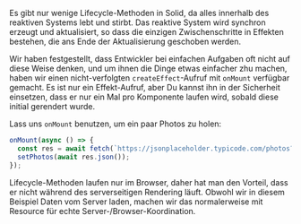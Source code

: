 Es gibt nur wenige Lifecycle-Methoden in Solid, da alles innerhalb des reaktiven Systems lebt und stirbt. Das reaktive System wird synchron erzeugt und aktualisiert, so dass die einzigen Zwischenschritte in Effekten bestehen, die ans Ende der Aktualisierung geschoben werden.

Wir haben festgestellt, dass Entwickler bei einfachen Aufgaben oft nicht auf diese Weise denken, und um ihnen die Dinge etwas einfacher zhu machen, haben wir einen nicht-verfolgten `createEffect`-Aufruf mit `onMount` verfügbar gemacht. Es ist nur ein Effekt-Aufruf, aber Du kannst ihn in der Sicherheit einsetzen, dass er nur ein Mal pro Komponente laufen wird, sobald diese initial gerendert wurde.

Lass uns `onMount` benutzen, um ein paar Photos zu holen:
```js
onMount(async () => {
  const res = await fetch(`https://jsonplaceholder.typicode.com/photos?_limit=20`);
  setPhotos(await res.json());
});
```

Lifecycle-Methoden laufen nur im Browser, daher hat man den Vorteil, dass er nicht während des serverseitigen Rendering läuft. Obwohl wir in diesem Beispiel Daten vom Server laden, machen wir das normalerweise mit Resource für echte Server-/Browser-Koordination.
